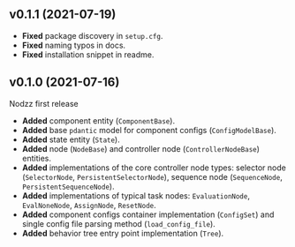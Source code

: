 ## v0.1.1 (2021-07-19)
* **Fixed** package discovery in `setup.cfg`.
* **Fixed** naming typos in docs.
* **Fixed** installation snippet in readme.

## v0.1.0 (2021-07-16)

Nodzz first release

* **Added** component entity (`ComponentBase`).
* **Added** base `pdantic` model for component configs (`ConfigModelBase`). 
* **Added** state entity (`State`).
* **Added** node (`NodeBase`) and controller node (`ControllerNodeBase`) entities.
* **Added** implementations of the core controller node types: selector node (`SelectorNode`, `PersistentSelectorNode`),
  sequence node (`SequenceNode`, `PersistentSequenceNode`).
* **Added** implementations of typical task nodes: `EvaluationNode`, `EvalNoneNode`, `AssignNode`, `ResetNode`.
* **Added** component configs container implementation (`ConfigSet`) and single config file parsing method (`load_config_file`).
* **Added** behavior tree entry point implementation (`Tree`).